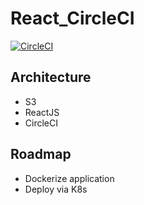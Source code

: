 # React_CircleCI

[![CircleCI](https://circleci.com/gh/TheOnly-Co/ReactCIApp.shield?style=svg)](https://app.circleci.com/pipelines/github/TheOnly-Co/ReactCIApp?branch=master)

## Architecture
   
   - S3
   - ReactJS
   - CircleCI

## Roadmap
   
   - Dockerize application
   - Deploy via K8s

